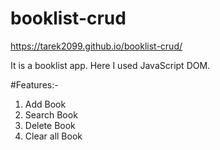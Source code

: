 # booklist-crud
https://tarek2099.github.io/booklist-crud/

It is a booklist app. Here I used JavaScript DOM. 

#Features:-
1. Add Book
2. Search Book
3. Delete Book
4. Clear all Book
